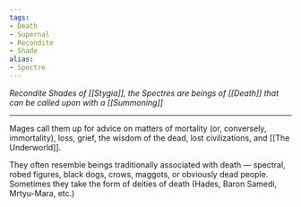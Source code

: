 ```yaml
---
tags:
- Death
- Supernal
- Recondite
- Shade
alias:
- Spectre
---
```


_Recondite Shades of [[Stygia]], the Spectres are beings of [[Death]] that can be called upon with a [[Summoning]]_

---

Mages call them up for advice on matters of mortality (or, conversely, immortality), loss, grief, the wisdom of the dead, lost civilizations, and [[The Underworld]]. 

They often resemble beings traditionally associated with death — spectral, robed figures, black dogs, crows, maggots, or obviously dead people.\
Sometimes they take the form of deities of death (Hades, Baron Samedi, Mrtyu-Mara, etc.)

